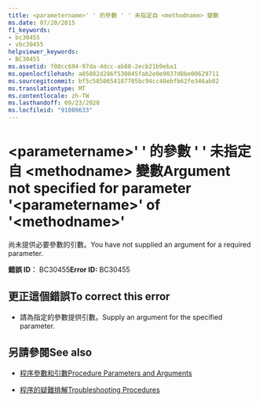 ```yaml
---
title: <parametername>' ' 的參數 ' ' 未指定自 <methodname> 變數
ms.date: 07/20/2015
f1_keywords:
- bc30455
- vbc30455
helpviewer_keywords:
- BC30455
ms.assetid: f08cc694-97da-4dcc-ab88-2ecb21b9eba1
ms.openlocfilehash: a85082d286f530045fab2e0e9037d8be00629711
ms.sourcegitcommit: bf5c5850654187705bc94cc40ebfb62fe346ab02
ms.translationtype: MT
ms.contentlocale: zh-TW
ms.lasthandoff: 09/23/2020
ms.locfileid: "91089633"
---
```

# <a name="argument-not-specified-for-parameter-parametername-of-methodname"></a><span data-ttu-id="7ca56-102">\<parametername>' ' 的參數 ' ' 未指定自 \<methodname> 變數</span><span class="sxs-lookup"><span data-stu-id="7ca56-102">Argument not specified for parameter '\<parametername>' of '\<methodname>'</span></span>

<span data-ttu-id="7ca56-103">尚未提供必要參數的引數。</span><span class="sxs-lookup"><span data-stu-id="7ca56-103">You have not supplied an argument for a required parameter.</span></span>  
  
 <span data-ttu-id="7ca56-104">**錯誤 ID︰** BC30455</span><span class="sxs-lookup"><span data-stu-id="7ca56-104">**Error ID:** BC30455</span></span>  
  
## <a name="to-correct-this-error"></a><span data-ttu-id="7ca56-105">更正這個錯誤</span><span class="sxs-lookup"><span data-stu-id="7ca56-105">To correct this error</span></span>  
  
- <span data-ttu-id="7ca56-106">請為指定的參數提供引數。</span><span class="sxs-lookup"><span data-stu-id="7ca56-106">Supply an argument for the specified parameter.</span></span>  
  
## <a name="see-also"></a><span data-ttu-id="7ca56-107">另請參閱</span><span class="sxs-lookup"><span data-stu-id="7ca56-107">See also</span></span>

- [<span data-ttu-id="7ca56-108">程序參數和引數</span><span class="sxs-lookup"><span data-stu-id="7ca56-108">Procedure Parameters and Arguments</span></span>](../programming-guide/language-features/procedures/procedure-parameters-and-arguments.md)

- [<span data-ttu-id="7ca56-109">程序的疑難排解</span><span class="sxs-lookup"><span data-stu-id="7ca56-109">Troubleshooting Procedures</span></span>](../programming-guide/language-features/procedures/troubleshooting-procedures.md)
